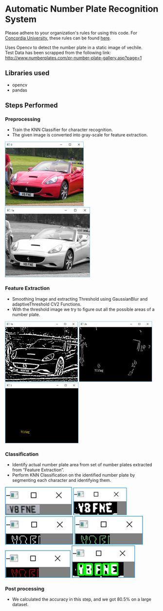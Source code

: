 # Automatic Number Plate Recognition System
Please adhere to your organization's rules for using this code. For [Concordia University](http://www.concordia.ca), these rules can be found [here](http://www.concordia.ca/students/academic-integrity/offences.html).

Uses Opencv to detect the number plate in a static image of vechile.<br/>
Test Data has been scrapped from the following link: http://www.numberplates.com/pr-number-plate-gallery.asp?page=1


## Libraries used
* opencv<br/>
* pandas<br/>

## Steps Performed

### Preprocessing
* Train the KNN Classifier for character recognition.
* The given image is converted into gray-scale for feature extraction.

![Alt text](https://github.com/saitejaprasadam/Automatic-Number-Plate-Recognition-System/blob/master/Step%20in%20Images/PreProcessing%201.png?raw=true) ![Alt text](https://github.com/saitejaprasadam/Automatic-Number-Plate-Recognition-System/blob/master/Step%20in%20Images/Pre%20Processing%202.png?raw=true)

### Feature Extraction
* Smoothing Image and extracting Threshold using GaussianBlur and adaptiveThreshold CV2 Functions.
* With the threshold image we try to figure out all the possible areas of a number plate.

![Alt text](https://github.com/saitejaprasadam/Automatic-Number-Plate-Recognition-System/blob/master/Step%20in%20Images/Feature%20Extraction%201.png?raw=true) ![Alt text](https://github.com/saitejaprasadam/Automatic-Number-Plate-Recognition-System/blob/master/Step%20in%20Images/Feature%20Extraction%202.png?raw=true) ![Alt text](https://github.com/saitejaprasadam/Automatic-Number-Plate-Recognition-System/blob/master/Step%20in%20Images/Feature%20Extraction%203.png?raw=true)

### Classification
* Identify actual number plate area from set of number plates extracted from “Feature Extraction”.
* Perform KNN Classification on the identified number plate by segmenting each character and identifying them.

![Alt text](https://github.com/saitejaprasadam/Automatic-Number-Plate-Recognition-System/blob/master/Step%20in%20Images/Classification%201.png?raw=true) ![Alt text](https://github.com/saitejaprasadam/Automatic-Number-Plate-Recognition-System/blob/master/Step%20in%20Images/Classification%202.png?raw=true) ![Alt text](https://github.com/saitejaprasadam/Automatic-Number-Plate-Recognition-System/blob/master/Step%20in%20Images/Classification%203.png?raw=true) ![Alt text](https://github.com/saitejaprasadam/Automatic-Number-Plate-Recognition-System/blob/master/Step%20in%20Images/Classification%204.png?raw=true) ![Alt text](https://github.com/saitejaprasadam/Automatic-Number-Plate-Recognition-System/blob/master/Step%20in%20Images/Classification%205.png?raw=true) ![Alt text](https://github.com/saitejaprasadam/Automatic-Number-Plate-Recognition-System/blob/master/Step%20in%20Images/Classification%206.png?raw=true)

### Post processing
* We calculated the accuracy in this step, and we got 80.5% on a large dataset.
